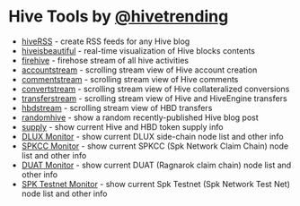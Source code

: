 
# Hive Tools by [@hivetrending](https://hive.blog/@hivetrending)

* [hiveRSS](https://hiverss.com) - create RSS feeds for any Hive blog
* [hiveisbeautiful](./hiveisbeautiful) - real-time visualization of Hive blocks contents
* [firehive](./firehive) - firehose stream of all hive activities
* [accountstream](./accountstream) - scrolling stream view of Hive account creation
* [commentstream](./commentstream) - scrolling stream view of Hive comments
* [convertstream](./convertstream) - scrolling stream view of Hive collateralized conversions
* [transferstream](./transferstream) - scrolling stream view of Hive and HiveEngine transfers
* [hbdstream](./hbdstream) - scrolling stream view of HBD transfers
* [randomhive](./randomhive) - show a random recently-published Hive blog post
* [supply](./supply) - show current Hive and HBD token supply info
* [DLUX Monitor](./dluxmonitor) - show current DLUX side-chain node list and other info
* [SPKCC Monitor](./spkccmonitor) - show current SPKCC (Spk Network Claim Chain) node list and other info
* [DUAT Monitor](./duatmonitor) - show current DUAT (Ragnarok claim chain) node list and other info
* [SPK Testnet Monitor](./spktestmonitor) - show current Spk Testnet (Spk Network Test Net) node list and other info
